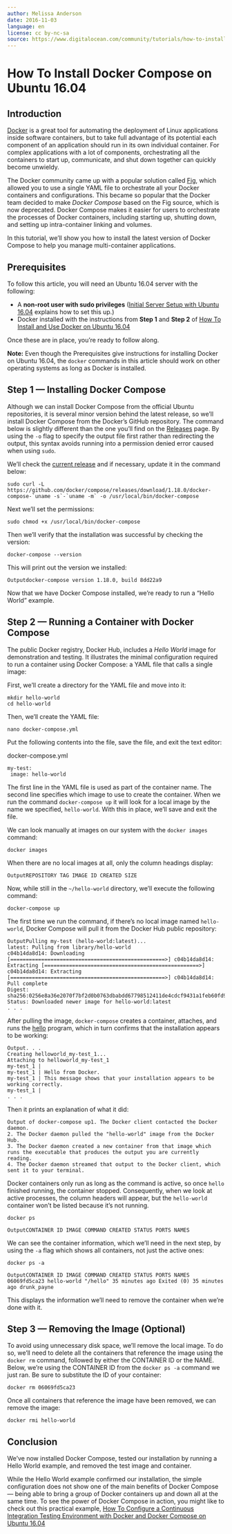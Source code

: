 ```yaml
---
author: Melissa Anderson
date: 2016-11-03
language: en
license: cc by-nc-sa
source: https://www.digitalocean.com/community/tutorials/how-to-install-docker-compose-on-ubuntu-16-04
---
```


# How To Install Docker Compose on Ubuntu 16.04

## Introduction

[Docker](https://docs.docker.com/) is a great tool for automating the deployment of Linux applications inside software containers, but to take full advantage of its potential each component of an application should run in its own individual container. For complex applications with a lot of components, orchestrating all the containers to start up, communicate, and shut down together can quickly become unwieldy.

The Docker community came up with a popular solution called [Fig](http://www.fig.sh/), which allowed you to use a single YAML file to orchestrate all your Docker containers and configurations. This became so popular that the Docker team decided to make _Docker Compose_ based on the Fig source, which is now deprecated. Docker Compose makes it easier for users to orchestrate the processes of Docker containers, including starting up, shutting down, and setting up intra-container linking and volumes.

In this tutorial, we’ll show you how to install the latest version of Docker Compose to help you manage multi-container applications.

## Prerequisites

To follow this article, you will need an Ubuntu 16.04 server with the following:

- A **non-root user with sudo privileges** ([Initial Server Setup with Ubuntu 16.04](initial-server-setup-with-ubuntu-16-04) explains how to set this up.)
- Docker installed with the instructions from **Step 1** and **Step 2** of [How To Install and Use Docker on Ubuntu 16.04](how-to-install-and-use-docker-on-ubuntu-16-04)

Once these are in place, you’re ready to follow along.

**Note:** Even though the Prerequisites give instructions for installing Docker on Ubuntu 16.04, the `docker` commands in this article should work on other operating systems as long as Docker is installed.

## Step 1 — Installing Docker Compose

Although we can install Docker Compose from the official Ubuntu repositories, it is several minor version behind the latest release, so we’ll install Docker Compose from the Docker’s GitHub repository. The command below is slightly different than the one you’ll find on the [Releases](https://github.com/docker/compose/releases) page. By using the `-o` flag to specify the output file first rather than redirecting the output, this syntax avoids running into a permission denied error caused when using `sudo`.

We’ll check the [current release](https://github.com/docker/compose/releases) and if necessary, update it in the command below:

    sudo curl -L https://github.com/docker/compose/releases/download/1.18.0/docker-compose-`uname -s`-`uname -m` -o /usr/local/bin/docker-compose

Next we’ll set the permissions:

    sudo chmod +x /usr/local/bin/docker-compose

Then we’ll verify that the installation was successful by checking the version:

    docker-compose --version

This will print out the version we installed:

    Outputdocker-compose version 1.18.0, build 8dd22a9

Now that we have Docker Compose installed, we’re ready to run a “Hello World” example.

## Step 2 — Running a Container with Docker Compose

The public Docker registry, Docker Hub, includes a _Hello World_ image for demonstration and testing. It illustrates the minimal configuration required to run a container using Docker Compose: a YAML file that calls a single image:

First, we’ll create a directory for the YAML file and move into it:

    mkdir hello-world
    cd hello-world

Then, we’ll create the YAML file:

    nano docker-compose.yml

Put the following contents into the file, save the file, and exit the text editor:

docker-compose.yml

    my-test:
     image: hello-world

The first line in the YAML file is used as part of the container name. The second line specifies which image to use to create the container. When we run the command `docker-compose up` it will look for a local image by the name we specified, `hello-world`. With this in place, we’ll save and exit the file.

We can look manually at images on our system with the `docker images` command:

    docker images

When there are no local images at all, only the column headings display:

    OutputREPOSITORY TAG IMAGE ID CREATED SIZE

Now, while still in the `~/hello-world` directory, we’ll execute the following command:

    docker-compose up

The first time we run the command, if there’s no local image named `hello-world`, Docker Compose will pull it from the Docker Hub public repository:

    OutputPulling my-test (hello-world:latest)...
    latest: Pulling from library/hello-world
    c04b14da8d14: Downloading [==================================================>] c04b14da8d14: Extracting [==================================================>] c04b14da8d14: Extracting [==================================================>] c04b14da8d14: Pull complete
    Digest: sha256:0256e8a36e2070f7bf2d0b0763dbabdd67798512411de4cdcf9431a1feb60fd9
    Status: Downloaded newer image for hello-world:latest
    . . .

After pulling the image, `docker-compose` creates a container, attaches, and runs the [hello](https://github.com/docker-library/hello-world/blob/85fd7ab65e079b08019032479a3f306964a28f4d/hello-world/Dockerfile) program, which in turn confirms that the installation appears to be working:

    Output. . .
    Creating helloworld_my-test_1...
    Attaching to helloworld_my-test_1
    my-test_1 |
    my-test_1 | Hello from Docker.
    my-test_1 | This message shows that your installation appears to be working correctly.
    my-test_1 |
    . . .

Then it prints an explanation of what it did:

    Output of docker-compose up1. The Docker client contacted the Docker daemon.
    2. The Docker daemon pulled the "hello-world" image from the Docker Hub.
    3. The Docker daemon created a new container from that image which runs the executable that produces the output you are currently reading.
    4. The Docker daemon streamed that output to the Docker client, which sent it to your terminal.

Docker containers only run as long as the command is active, so once `hello` finished running, the container stopped. Consequently, when we look at active processes, the column headers will appear, but the `hello-world` container won’t be listed because it’s not running.

    docker ps

    OutputCONTAINER ID IMAGE COMMAND CREATED STATUS PORTS NAMES

We can see the container information, which we’ll need in the next step, by using the `-a` flag which shows all containers, not just the active ones:

    docker ps -a

    OutputCONTAINER ID IMAGE COMMAND CREATED STATUS PORTS NAMES
    06069fd5ca23 hello-world "/hello" 35 minutes ago Exited (0) 35 minutes ago drunk_payne

This displays the information we’ll need to remove the container when we’re done with it.

## Step 3 — Removing the Image (Optional)

To avoid using unnecessary disk space, we’ll remove the local image. To do so, we’ll need to delete all the containers that reference the image using the `docker rm` command, followed by either the CONTAINER ID or the NAME. Below, we’re using the CONTAINER ID from the `docker ps -a` command we just ran. Be sure to substitute the ID of your container:

    docker rm 06069fd5ca23

Once all containers that reference the image have been removed, we can remove the image:

    docker rmi hello-world

## Conclusion

We’ve now installed Docker Compose, tested our installation by running a Hello World example, and removed the test image and container.

While the Hello World example confirmed our installation, the simple configuration does not show one of the main benefits of Docker Compose — being able to bring a group of Docker containers up and down all at the same time. To see the power of Docker Compose in action, you might like to check out this practical example, [How To Configure a Continuous Integration Testing Environment with Docker and Docker Compose on Ubuntu 16.04](how-to-configure-a-continuous-integration-testing-environment-with-docker-and-docker-compose-on-ubuntu-16-04)
